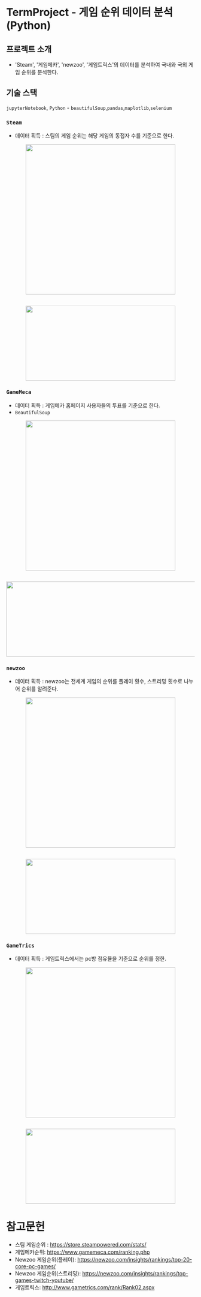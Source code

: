 # TermProject - 게임 순위 데이터 분석(Python) 

## 프로젝트 소개

- 'Steam', '게임메카', 'newzoo', '게임트릭스'의 데이터를 분석하여 국내와 국외 게임 순위를 분석한다.

## 기술 스택
`jupyterNotebook`, `Python` - `beautifulSoup`,`pandas`,`maplotlib`,`selenium`

### `Steam`

- 데이터 획득 : 스팀의 게임 순위는 해당 게임의 동접자 수를 기준으로 한다.
<p align="center">
  <img src="https://github.com/GyuHyeokjjookki/GameRankingPython/assets/112180318/3a340435-7cf5-4e13-9e6c-0f874a3cf00b" width="400" height="400">
</p>

##

<p align="center">
  <img src="https://github.com/GyuHyeokjjookki/GameRankingPython/assets/112180318/cef5cc7b-ce21-42eb-bc8d-0caacd04a7c3" width="400" height="200">
</p>


### `GameMeca`

- 데이터 획득 : 게임메카 홈페이지 사용자들의 투표를 기준으로 한다.
- `BeautifulSoup`
<p align="center">
  <img src="https://github.com/GyuHyeokjjookki/GameRankingPython/assets/112180318/44df53e3-5882-4e15-a437-ffc8ae8a4cb7" width="400" height="400">
</p>

##

<p align="center">
  <img src="https://github.com/GyuHyeokjjookki/GameRankingPython/assets/112180318/67223d1d-d794-454e-a628-ce0ba61e82e6" width="600" height="200">
</p>

### `newzoo`

- 데이터 획득 : newzoo는 전세계 게임의 순위를 플레이 횟수, 스트리밍 횟수로 나누어 순위를 알려준다.
<p align="center">
  <img src="https://github.com/GyuHyeokjjookki/GameRankingPython/assets/112180318/5e4790fd-5ffc-4b77-b2a6-8a9c807df297" width="400" height="400">
</p>

##

<p align="center">
  <img src="https://github.com/GyuHyeokjjookki/GameRankingPython/assets/112180318/2f44c271-bb63-4024-a345-851ab951707a" width="400" height="200">
</p>

### `GameTrics`

- 데이터 획득 : 게임트릭스에서는 pc방 점유율을 기준으로 순위를 정한.
<p align="center">
  <img src="https://github.com/GyuHyeokjjookki/GameRankingPython/assets/112180318/5fdbe65c-97eb-4a54-b973-30fd2832c99d" width="400" height="400">
</p>

##

<p align="center">
  <img src="https://github.com/GyuHyeokjjookki/GameRankingPython/assets/112180318/2a95a9f8-c481-4ade-94cf-e6e7a0e89f5b" width="400" height="200">
</p>

# 참고문헌

- 스팀 게임순위 : https://store.steampowered.com/stats/
- 게임메카순위: https://www.gamemeca.com/ranking.php
- Newzoo 게임순위(플레이): https://newzoo.com/insights/rankings/top-20-core-pc-games/
- Newzoo 게임순위(스트리밍): https://newzoo.com/insights/rankings/top-games-twitch-youtube/
- 게임트릭스: http://www.gametrics.com/rank/Rank02.aspx


